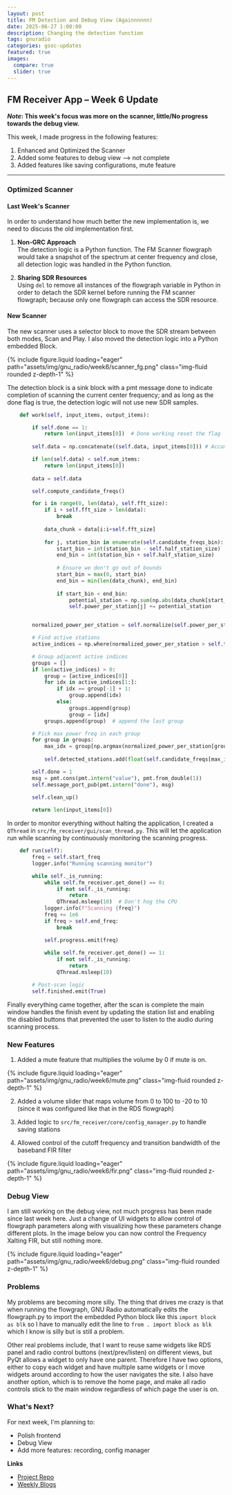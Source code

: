 ```yaml
---
layout: post
title: FM Detection and Debug View (Againnnnnn)
date: 2025-06-27 1:00:00
description: Changing the detection function
tags: gnuradio 
categories: gsoc-updates
featured: true
images:
  compare: true
  slider: true
---
```


## FM Receiver App – Week 6 Update

**_Note_: This week's focus was more on the scanner, little/No progress towards the debug view.**

This week, I made progress in the following features:

1. Enhanced and Optimized the Scanner
2. Added some features to debug view --> not complete
3. Added features like saving configurations, mute feature 

---

### Optimized Scanner

#### Last Week's Scanner

In order to understand how much better the new implementation is, we need to discuss the old implementation first.

1. **Non-GRC Approach**  
   The detection logic is a Python function. The FM Scanner flowgraph would take a snapshot of the spectrum at center frequency and close, all detection logic was handled in the Python function.

2. **Sharing SDR Resources**  
   Using `del` to remove all instances of the flowgraph variable in Python in order to detach the SDR kernel before running the FM scanner flowgraph; because only one flowgraph can access the SDR resource.

#### New Scanner

The new scanner uses a selector block to move the SDR stream between both modes, Scan and Play. I also moved the detection logic into a Python embedded Block.
<div class="row">
    <div class="col-sm mt-3 mt-md-0">
        {% include figure.liquid loading="eager" path="assets/img/gnu_radio/week6/scanner_fg.png" class="img-fluid rounded z-depth-1" %}
    </div>
</div>

The detection block is a sink block with a pmt message done to indicate completion of scanning the current center frequency; and as long as the done flag is true, the detection logic will not use new SDR samples. 

```python 
    def work(self, input_items, output_items):

        if self.done == 1: 
            return len(input_items[0])  # Done working reset the flag
        
        self.data = np.concatenate((self.data, input_items[0])) # Accumulate samples

        if len(self.data) < self.num_items:
            return len(input_items[0])
        
        data = self.data

        self.compute_candidate_freqs() 

        for i in range(0, len(data), self.fft_size):
            if i + self.fft_size > len(data):
                break
                
            data_chunk = data[i:i+self.fft_size]
            
            for j, station_bin in enumerate(self.candidate_freqs_bin):
                start_bin = int(station_bin - self.half_station_size)
                end_bin = int(station_bin + self.half_station_size)
                
                # Ensure we don't go out of bounds
                start_bin = max(0, start_bin)
                end_bin = min(len(data_chunk), end_bin)
                
                if start_bin < end_bin:
                    potential_station = np.sum(np.abs(data_chunk[start_bin:end_bin])**2)
                    self.power_per_station[j] += potential_station


        normalized_power_per_station = self.normalize(self.power_per_station)

        # Find active stations
        active_indices = np.where(normalized_power_per_station > self.threshold)[0]

        # Group adjacent active indices
        groups = []
        if len(active_indices) > 0:
            group = [active_indices[0]]
            for idx in active_indices[1:]:
                if idx == group[-1] + 1:
                    group.append(idx)
                else:
                    groups.append(group)
                    group = [idx]
            groups.append(group)  # append the last group

        # Pick max power freq in each group
        for group in groups:
            max_idx = group[np.argmax(normalized_power_per_station[group])]
  
            self.detected_stations.add(float(self.candidate_freqs[max_idx]))

        self.done = 1
        msg = pmt.cons(pmt.intern("value"), pmt.from_double(1))
        self.message_port_pub(pmt.intern("done"), msg)

        self.clean_up()
        	
        return len(input_items[0])
```

In order to monitor everything without halting the application, I created a `QThread` in `src/fm_receiver/gui/scan_thread.py`. This will let the application run while scanning by continuously monitoring the scanning progress.
```python
    def run(self):
        freq = self.start_freq
        logger.info("Running scanning monitor")

        while self._is_running:
            while self.fm_receiver.get_done() == 0:
                if not self._is_running:
                    return
                QThread.msleep(10)  # Don't hog the CPU
            logger.info(f"Scanning {freq}")
            freq += 1e6
            if freq > self.end_freq:
                break

            self.progress.emit(freq)
            
            while self.fm_receiver.get_done() == 1:
                if not self._is_running:
                    return
                QThread.msleep(10)

        # Post-scan logic
        self.finished.emit(True)
```

Finally everything came together, after the scan is complete the main window handles the finish event by updating the station list and enabling the disabled buttons that prevented the user to listen to the audio during scanning process.

### New Features

1. Added a mute feature that multiplies the volume by 0 if mute is on.
<div class="row">
    <div class="col-sm mt-3 mt-md-0">
        {% include figure.liquid loading="eager" path="assets/img/gnu_radio/week6/mute.png" class="img-fluid rounded z-depth-1" %}
    </div>
</div>

2. Added a volume slider that maps volume from 0 to 100 to -20 to 10 (since it was configured like that in the RDS flowgraph)

3. Added logic to `src/fm_receiver/core/config_manager.py` to handle saving stations

4. Allowed control of the cutoff frequency and transition bandwidth of the baseband FIR filter
<div class="row">
    <div class="col-sm mt-3 mt-md-0">
        {% include figure.liquid loading="eager" path="assets/img/gnu_radio/week6/fir.png" class="img-fluid rounded z-depth-1" %}
    </div>
</div>

### Debug View
I am still working on the debug view, not much progress has been made since last week here. Just a change of UI widgets to allow control of flowgraph parameters along with visualizing how these parameters change different plots. In the image below you can now control the Frequency Xalting FIR, but still nothing more. 

<div class="row">
    <div class="col-sm mt-3 mt-md-0">
        {% include figure.liquid loading="eager" path="assets/img/gnu_radio/week6/debug.png" class="img-fluid rounded z-depth-1" %}
    </div>
</div>

### Problems

My problems are becoming more silly. The thing that drives me crazy is that when running the flowgraph, GNU Radio automatically edits the flowgraph.py to import the embedded Python block like this `import block as blk` so I have to manually edit the line to `from . import block as blk` which I know is silly but is still a problem.

Other real problems include, that I want to reuse same widgets like RDS panel and radio control buttons (next/prev/listen) on different views, but PyQt allows a widget to only have one parent. Therefore I have two options, either to copy each widget and have multiple same widgets or I move widgets around according to how the user navigates the site. I also have another option, which is to remove the home page, and make all radio controls stick to the main window regardless of which page the user is on.

### What's Next?

For next week, I'm planning to:

- Polish frontend 
- Debug View
- Add more features: recording, config manager


**Links**

- [Project Repo](https://github.com/StudHamza/GNU-Radio-FM-App)
- [Weekly Blogs](https://studhamza.github.io/hamza-folio/blog/tag/gnuradio/)
